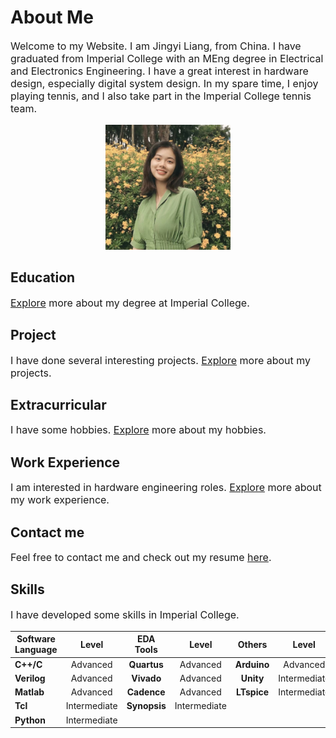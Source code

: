 # About Me

<font size=3>

Welcome to my Website. I am Jingyi Liang, from China. I have graduated from Imperial College with an MEng degree in Electrical and Electronics Engineering. I have a great interest in hardware design, especially digital system design. In my spare time, I enjoy playing tennis, and I also take part in the Imperial College tennis team.

</font>

<center>
<img src="pic1.jpg" width="200" height="200" />
</center>

## Education

<font size=3>

[Explore](education.md) more about my degree at Imperial College.

</font>

## Project

<font size=3>

I have done several interesting projects. [Explore](project.md) more about my projects.

</font>

## Extracurricular

<font size=3>

I have some hobbies. [Explore](extracurricular.md) more about my hobbies.

</font>

## Work Experience

<font size=3>

I am interested in hardware engineering roles. [Explore](work_experience.md) more about my work experience.

</font>

## Contact me

<font size=3>

Feel free to contact me and check out my resume [here](contact.md).

</font>

## Skills

<font size=3>

I have developed some skills in Imperial College. 

</font>

| Software Language     | Level | EDA Tools    | Level | Others    | Level | 
| ------------- |:-------------:|:-------------: |:-------------: |:-------------: |:-------------: |
| **C++/C**     | Advanced      | **Quartus** | Advanced| **Arduino** | Advanced    |
| **Verilog**   | Advanced      | **Vivado**  | Advanced| **Unity**   | Intermediate|
| **Matlab**    | Advanced      | **Cadence** | Advanced| **LTspice** | Intermediate|
| **Tcl**       | Intermediate  | **Synopsis**| Intermediate|||
| **Python**    | Intermediate  |||||










